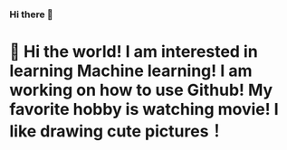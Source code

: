 ### Hi there 👋
# :wave: Hi the world! I am interested in learning Machine learning! I am working on how to use Github! My favorite hobby is watching movie! I like drawing cute pictures！
<!--
**Savannah-yz/Savannah-yz** is a ✨ _special_ ✨ repository because its `README.md` (this file) appears on your GitHub profile.

Here are some ideas to get you started:

- 🔭 I’m currently working on ...
- 🌱 I’m currently learning ...
- 👯 I’m looking to collaborate on ...
- 🤔 I’m looking for help with ...
- 💬 Ask me about ...
- 📫 How to reach me: ...
- 😄 Pronouns: ...
- ⚡ Fun fact: ...
-->
